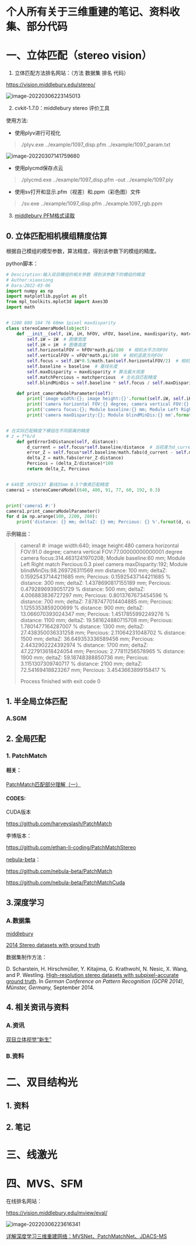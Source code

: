 # 个人所有关于三维重建的笔记、资料收集、部分代码

# 一、立体匹配（stereo vision）

1. 立体匹配方法排名网站：（方法 数据集 排名 代码）

https://vision.middlebury.edu/stereo/

![image-20220306223145013](readme.assets/image-20220306223145013.png)

2. cvkit-1.7.0：middlebury stereo 评价工具

使用方法:

* 使用plyv进行可视化

>./plyv.exe ../example/1097_disp.pfm ../example/1097_param.txt

![image-20220307141759660](readme.assets/image-20220307141759660.png)

* 使用plycmd保存点云

>./plycmd.exe ../example/1097_disp.pfm -out ../example/1097.ply

* 使用sv打开和显示.pfm（视差）和.ppm（彩色图）文件

> ./sv.exe ../example/1097_disp.pfm ../example.1097_rgb.ppm

3. [middlebury PFM格式读取](https://blog.csdn.net/weixin_44899143/article/details/89186891)

   



## 0. 立体匹配相机模组精度估算

根据自己模组的模型参数，算法精度，得到该参数下的模组的精度。

python脚本：

```python
# Descirption:输入双目模组的相关参数 得到该参数下的模组的精度
# Author:xiaoxiong
# Dara:2022-03-06
import numpy as np
import matplotlib.pyplot as plt
from mpl_toolkits.mplot3d import Axes3D
import math


# 1280 800 104 76 60mm 1pixel maxdisparity
class stereoCameraModel(object):
    def __init__(self, iW, iH, hFOV, vFOV, baseline, maxdisparity, matchpercious):
        self.iW = iW  # 图像宽度
        self.iH = iH  # 图像高度
        self.horizontalFOV = hFOV*math.pi/180  # 相机水平方向FOV
        self.verticalFOV = vFOV*math.pi/180  # 相机竖直方向FOV
        self.focus = self.iW*0.5/math.tan(self.horizontalFOV/2)  # 相机焦距
        self.baseline = baseline  # 基线长度
        self.maxDisparity = maxdisparity # 算法最大视差
        self.matchPercious = matchpercious  # 左右目匹配精度
        self.blindMinDis = self.baseline * self.focus / self.maxDisparity  # 可测最小距离

    def print_cameraModelParameter(self):
        print('image width:{}; image height:{}'.format(self.iW, self.iH))
        print('camera horizontal FOV:{} degree; camera vertical FOV:{} degree'.format(self.horizontalFOV*180/math.pi, self.verticalFOV*180/math.pi))
        print('camera focus:{}; Module baseline:{} mm; Module Left Right match Percious:{} pixel'.format(self.focus, self.baseline, self.matchPercious))
        print('camera maxDisparity:{}; Module blindMinDis:{} mm'.format(self.maxDisparity, self.blindMinDis))


# 在实际匹配精度下模组在不同距离的精度
# z = f*b/d
    def getErrorInDistance(self, distance):
        d_current = self.focus*self.baseline/distance  # 当视差为d_current有distance
        error_Z = self.focus*self.baseline/math.fabs(d_current - self.matchPercious)
        delta_Z = math.fabs(error_Z-distance)
        Percious = (delta_Z/distance)*100
        return delta_Z, Percious


# 640宽 大FOV137 基线35mm 0.5个像素匹配精度
camera1 = stereoCameraModel(640, 480, 91, 77, 60, 192, 0.3)


print('camera1 #:')
camera1.print_cameraModelParameter()
for d in np.arange(100, 2200, 200):
    print('distance: {} mm; deltaZ: {} mm; Percious: {} %'.format(d, camera1.getErrorInDistance(d)[0], camera1.getErrorInDistance(d)[1]))
```

示例输出：

>camera1 #:
>image width:640; image height:480
>camera horizontal FOV:91.0 degree; camera vertical FOV:77.00000000000001 degree
>camera focus:314.4631241970208; Module baseline:60 mm; Module Left Right match Percious:0.3 pixel
>camera maxDisparity:192; Module blindMinDis:98.269726311569 mm
>distance: 100 mm; deltaZ: 0.15925437144211685 mm; Percious: 0.15925437144211685 %
>distance: 300 mm; deltaZ: 1.4378690817155189 mm; Percious: 0.4792896939051729 %
>distance: 500 mm; deltaZ: 4.006883836727297 mm; Percious: 0.8013767673454596 %
>distance: 700 mm; deltaZ: 7.8787477014404885 mm; Percious: 1.1255353859200699 %
>distance: 900 mm; deltaZ: 13.066070393024347 mm; Percious: 1.4517855992249276 %
>distance: 1100 mm; deltaZ: 19.581624880715708 mm; Percious: 1.7801477164287007 %
>distance: 1300 mm; deltaZ: 27.438350036331258 mm; Percious: 2.11064231048702 %
>distance: 1500 mm; deltaZ: 36.649353336589456 mm; Percious: 2.4432902224392974 %
>distance: 1700 mm; deltaZ: 47.227913618424054 mm; Percious: 2.77811256578965 %
>distance: 1900 mm; deltaZ: 59.18748388850736 mm; Percious: 3.1151307309740717 %
>distance: 2100 mm; deltaZ: 72.54169418823267 mm; Percious: 3.4543663899158417 %
>
>Process finished with exit code 0

## 1. 半全局立体匹配

### A.SGM



## 2. 全局匹配

### 1. PatchMatch

#### 相关：

[PatchMatch匹配部分理解（一）](https://blog.csdn.net/roy_zhaoli/article/details/89065676)

#### CODES:

CUDA版本

https://github.com/harveyslash/PatchMatch

李博版本：

https://github.com/ethan-li-coding/PatchMatchStereo

[nebula-beta](https://github.com/nebula-beta)：

https://github.com/nebula-beta/PatchMatch

https://github.com/nebula-beta/PatchMatchCuda

## 3.深度学习

### A.数据集

[middlebury](https://vision.middlebury.edu/stereo/data/)

[2014 Stereo datasets with ground truth](https://vision.middlebury.edu/stereo/data/scenes2014/#description)

数据集制作方法：

 D. Scharstein, H. Hirschmüller, Y. Kitajima, G. Krathwohl, N. Nesic, X. Wang, and P. Westling. [High-resolution stereo datasets with subpixel-accurate ground truth](http://www.cs.middlebury.edu/~schar/papers/datasets-gcpr2014.pdf). In *German Conference on Pattern Recognition (GCPR 2014), Münster, Germany,* September 2014.

## 4. 相关资讯与资料

### A.资讯

[双目立体视觉“新生”](https://mp.weixin.qq.com/s/Yo1oy5GSu8cJTPeiPH1ESQ)

### B.资料



# 二、双目结构光

## 1. 资料



## 2. 笔记



# 三、线激光



# 四、MVS、SFM

在线排名网站：

https://vision.middlebury.edu/mview/eval/

![image-20220306223616341](readme.assets/image-20220306223616341.png)

[详解深度学习三维重建网络：MVSNet、PatchMatchNet、JDACS-MS](https://mp.weixin.qq.com/s/KSv4pk1sGVx1-vWQjW6HFg)



